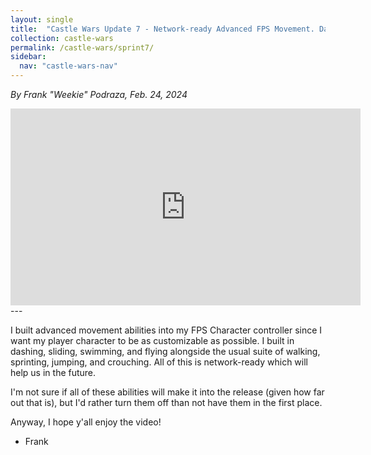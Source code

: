 ```yaml
---
layout: single
title:  "Castle Wars Update 7 - Network-ready Advanced FPS Movement. Dashing, Sliding, Swimming, and Flying"
collection: castle-wars
permalink: /castle-wars/sprint7/
sidebar:
  nav: "castle-wars-nav"
---
```


_By Frank "Weekie" Podraza, Feb. 24, 2024_

<iframe width="560" height="315" src="https://www.youtube.com/embed/aXHfOAmi0sk?si=l7cSKTb6fxe0a_WO" title="YouTube video player" frameborder="0" allow="accelerometer; autoplay; clipboard-write; encrypted-media; gyroscope; picture-in-picture; web-share" allowfullscreen></iframe>
---

I built advanced movement abilities into my FPS Character controller since I want my player character to be as customizable as possible. I built in dashing, sliding, swimming, and flying alongside the usual suite of walking, sprinting, jumping, and crouching. All of this is network-ready which will help us in the future.

I'm not sure if all of these abilities will make it into the release (given how far out that is), but I'd rather turn them off than not have them in the first place.

Anyway, I hope y'all enjoy the video!
- Frank
